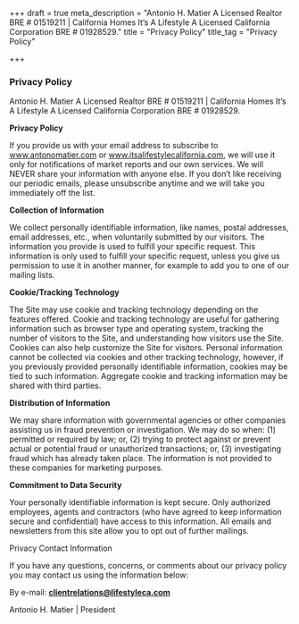 +++
draft = true
meta_description = "Antonio H. Matier A Licensed Realtor BRE # 01519211 | California Homes It’s A Lifestyle A Licensed California Corporation BRE # 01928529."
title = "Privacy Policy"
title_tag = "Privacy Policy"

+++
### Privacy Policy

Antonio H. Matier A Licensed Realtor BRE # 01519211 | California Homes It’s A Lifestyle A Licensed California Corporation BRE # 01928529.

**Privacy Policy**

If you provide us with your email address to subscribe to www.antonomatier.com or www.itsalifestylecalifornia.com, we will use it only for notifications of market reports and our own services. We will NEVER share your information with anyone else. If you don’t like receiving our periodic emails, please unsubscribe anytime and we will take you immediately off the list.

**Collection of Information**

We collect personally identifiable information, like names, postal addresses, email addresses, etc., when voluntarily submitted by our visitors. The information you provide is used to fulfill your specific request. This information is only used to fulfill your specific request, unless you give us permission to use it in another manner, for example to add you to one of our mailing lists.

**Cookie/Tracking Technology**

The Site may use cookie and tracking technology depending on the features offered. Cookie and tracking technology are useful for gathering information such as browser type and operating system, tracking the number of visitors to the Site, and understanding how visitors use the Site. Cookies can also help customize the Site for visitors. Personal information cannot be collected via cookies and other tracking technology, however, if you previously provided personally identifiable information, cookies may be tied to such information. Aggregate cookie and tracking information may be shared with third parties.

**Distribution of Information**

We may share information with governmental agencies or other companies assisting us in fraud prevention or investigation. We may do so when: (1) permitted or required by law; or, (2) trying to protect against or prevent actual or potential fraud or unauthorized transactions; or, (3) investigating fraud which has already taken place. The information is not provided to these companies for marketing purposes.

**Commitment to Data Security**

Your personally identifiable information is kept secure. Only authorized employees, agents and contractors (who have agreed to keep information secure and confidential) have access to this information. All emails and newsletters from this site allow you to opt out of further mailings.

Privacy Contact Information

If you have any questions, concerns, or comments about our privacy policy you may contact us using the information below:

By e-mail: **clientrelations@lifestyleca.com**

Antonio H. Matier | President